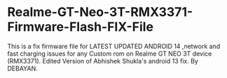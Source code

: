 # Realme-GT-Neo-3T-RMX3371-Firmware-Flash-FIX-File
This is a fix firmware file for LATEST UPDATED ANDROID 14 ,network and fast charging issues for any Custom rom on Realme GT NEO 3T device (RMX3371). Edited Version of Abhishek Shukla's android 13 fix. By DEBAYAN.
